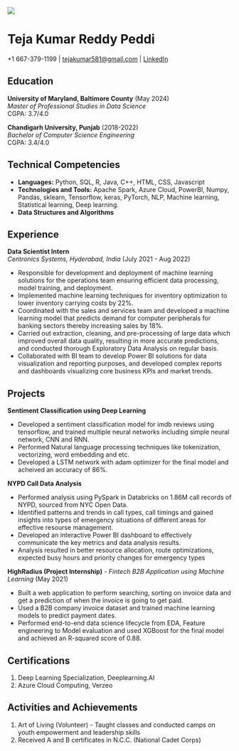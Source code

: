 ![](https://github.com/tejapeddi1/Startup/blob/main/photo.jpeg)
# Teja Kumar Reddy Peddi

+1 667-379-1199 | tejakumar581@gmail.com | [LinkedIn](https://www.linkedin.com/in/teja-peddi-462190191)

## Education

**University of Maryland, Baltimore County** (May 2024)  
*Master of Professional Studies in Data Science*  
CGPA: 3.7/4.0

**Chandigarh University, Punjab** (2018-2022)  
*Bachelor of Computer Science Engineering*  
CGPA: 3.4/4.0

## Technical Competencies

- **Languages:** Python, SQL, R, Java, C++, HTML, CSS, Javascript
- **Technologies and Tools:** Apache Spark, Azure Cloud, PowerBI, Numpy, Pandas, sklearn, Tensorflow, keras, PyTorch, NLP, Machine learning, Statistical learning, Deep learning.
- **Data Structures and Algorithms**

## Experience

**Data Scientist Intern**  
*Centronics Systems, Hyderabad, India* (July 2021 - Aug 2022)

- Responsible for development and deployment of machine learning solutions for the operations team ensuring efficient data processing, model training, and deployment.
- Implemented machine learning techniques for inventory optimization to lower inventory carrying costs by 22%.
- Coordinated with the sales and services team and developed a machine learning model that predicts demand for computer peripherals for banking sectors thereby increasing sales by 18%.
- Carried out extraction, cleaning, and pre-processing of large data which improved overall data quality, resulting in more accurate predictions, and conducted thorough Exploratory Data Analysis on regular basis.
- Collaborated with BI team to develop Power BI solutions for data visualization and reporting purposes, and developed complex reports and dashboards visualizing core business KPls and market trends.

## Projects

**Sentiment Classification using Deep Learning**

- Developed a sentiment classification model for imdb reviews using tensorflow, and trained multiple neural networks including simple neural network, CNN and RNN.
- Performed Natural language processing techniques like tokenization, vectorizing, word embedding and etc.
- Developed a LSTM network with adam optimizer for the final model and acheived an accuracy of 86%.

**NYPD Call Data Analysis**

- Performed analysis using PySpark in Databricks on 1.86M call records of NYPD, sourced from NYC Open Data.
- Identified patterns and trends in call types, call timings and gained insights into types of emergency situations of different areas for effective resourse management.
- Developed an interactive Power BI dashboard to effectively communicate the key metrics and data analysis results.
- Analysis resulted in better resource allocation, route optimizations, expected busy hours and priority changes for emergency types

**HighRadius (Project Internship)** - *Fintech B2B Application using Machine Learning* (May 2021)

- Built a web application to perform searching, sorting on invoice data and get a prediction of when the invoice is going to get paid.
- Used a B2B company invoice dataset and trained machine learning models to predict payment dates.
- Performed end-to-end data science lifecycle from EDA, Feature engineering to Model evaluation and used XGBoost for the final model and achieved an R-squared score of 0.88.

## Certifications

1. Deep Learning Specialization, Deeplearning.AI
2. Azure Cloud Computing, Verzeo

## Activities and Achievements

1. Art of Living (Volunteer) - Taught classes and conducted camps on youth empowerment and leadership skills
3. Received A and B certificates in N.C.C. (National Cadet Corps)
